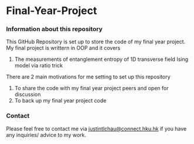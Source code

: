 # Final-Year-Project 

### Information about this repository 
This GitHub Repository is set up to store the code of my final year project. My final project is writtern in OOP and it covers 

1. The measurements of entanglement entropy of 1D transverse field Ising model via ratio trick 

There are 2 main motivations for me setting to set up this repository

1. To share the code with my final year project peers and open for discussion
2. To back up my final year project code

### Contact 
Please feel free to contact me via justintlchau@connect.hku.hk if you have any inquiries/ advice to my work. 
